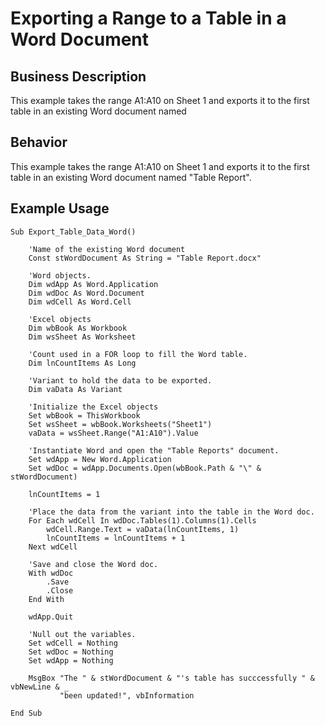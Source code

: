 # Exporting a Range to a Table in a Word Document

## Business Description
This example takes the range A1:A10 on Sheet 1 and exports it to the first table in an existing Word document named 

## Behavior
This example takes the range A1:A10 on Sheet 1 and exports it to the first table in an existing Word document named "Table Report".

## Example Usage
```vba
Sub Export_Table_Data_Word()

    'Name of the existing Word document
    Const stWordDocument As String = "Table Report.docx"
    
    'Word objects.
    Dim wdApp As Word.Application
    Dim wdDoc As Word.Document
    Dim wdCell As Word.Cell
    
    'Excel objects
    Dim wbBook As Workbook
    Dim wsSheet As Worksheet
    
    'Count used in a FOR loop to fill the Word table.
    Dim lnCountItems As Long
    
    'Variant to hold the data to be exported.
    Dim vaData As Variant
    
    'Initialize the Excel objects
    Set wbBook = ThisWorkbook
    Set wsSheet = wbBook.Worksheets("Sheet1")
    vaData = wsSheet.Range("A1:A10").Value
    
    'Instantiate Word and open the "Table Reports" document.
    Set wdApp = New Word.Application
    Set wdDoc = wdApp.Documents.Open(wbBook.Path & "\" & stWordDocument)
    
    lnCountItems = 1
    
    'Place the data from the variant into the table in the Word doc.
    For Each wdCell In wdDoc.Tables(1).Columns(1).Cells
        wdCell.Range.Text = vaData(lnCountItems, 1)
        lnCountItems = lnCountItems + 1
    Next wdCell
    
    'Save and close the Word doc.
    With wdDoc
        .Save
        .Close
    End With
    
    wdApp.Quit
    
    'Null out the variables.
    Set wdCell = Nothing
    Set wdDoc = Nothing
    Set wdApp = Nothing
    
    MsgBox "The " & stWordDocument & "'s table has succcessfully " & vbNewLine & _
           "been updated!", vbInformation

End Sub
```